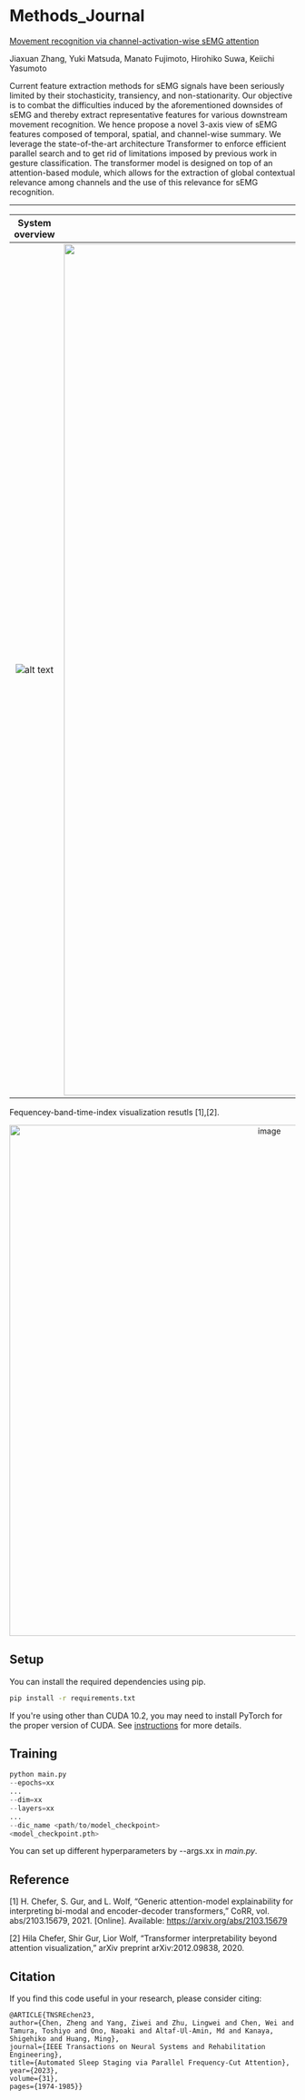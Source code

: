 # Methods_Journal

[Movement recognition via channel-activation-wise sEMG attention](https://www.sciencedirect.com/science/article/pii/S1046202323001093)

Jiaxuan Zhang, Yuki Matsuda, Manato Fujimoto, Hirohiko Suwa, Keiichi Yasumoto

Current feature extraction methods for sEMG signals have been seriously limited by their stochasticity, transiency, and non-stationarity.
Our objective is to combat the difficulties induced by the aforementioned downsides of sEMG and thereby extract representative features for various downstream movement recognition.
We hence propose a novel 3-axis view of sEMG features composed of temporal, spatial, and channel-wise summary. We leverage the state-of-the-art architecture Transformer to enforce efficient parallel search and to get rid of limitations imposed by previous work in gesture classification. The transformer model is designed on top of an attention-based module, which allows for the extraction of global contextual relevance among channels and the use of this relevance for sEMG recognition. 

---------------------------------------------------------------------------------------------------------------------


System overview             |  Time-frequency patching
:-------------------------:|:-------------------------:
![alt text](https://github.com/kekecyo/Methods_Journal/assets/154519750/9987e529-d54d-4cbd-9c03-6defb924b75f)  | <img width="1500" alt="image" src="https://github.com/kekecyo/Methods_Journal/assets/154519750/9d3be752-d8fd-4a1d-bd06-d65afd589863">


Fequencey-band-time-index visualization resutls [1],[2].

<p align="center">
<img width="900" alt="image" src="https://user-images.githubusercontent.com/34312998/133877630-9b2f2eec-11e0-4d41-8c36-5afd02dd78d6.png">
</p>




## Setup

You can install the required dependencies using pip.

```bash
pip install -r requirements.txt
```

If you're using other than CUDA 10.2, you may need to install PyTorch for the proper version of CUDA. See [instructions](https://pytorch.org/get-started/locally/) for more details.

## Training

```python
python main.py 
--epochs=xx
...
--dim=xx
--layers=xx
...
--dic_name <path/to/model_checkpoint> 
<model_checkpoint.pth>
```

You can set up different hyperparameters by --args.xx in _main.py_.

## Reference

[1] H. Chefer, S. Gur, and L. Wolf, “Generic attention-model explainability for interpreting bi-modal and encoder-decoder transformers,” CoRR, vol. abs/2103.15679, 2021. [Online]. Available: https://arxiv.org/abs/2103.15679

[2] Hila Chefer, Shir Gur, Lior Wolf, “Transformer interpretability beyond attention visualization,” arXiv preprint arXiv:2012.09838, 2020.

## Citation
If you find this code useful in your research, please consider citing:

    @ARTICLE{TNSREchen23,
  	author={Chen, Zheng and Yang, Ziwei and Zhu, Lingwei and Chen, Wei and Tamura, Toshiyo and Ono, Naoaki and Altaf-Ul-Amin, Md and Kanaya, Shigehiko and Huang, Ming},
  	journal={IEEE Transactions on Neural Systems and Rehabilitation Engineering}, 
  	title={Automated Sleep Staging via Parallel Frequency-Cut Attention}, 
  	year={2023},
  	volume={31},
  	pages={1974-1985}}




